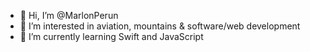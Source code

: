 - 👋 Hi, I’m @MarlonPerun
- 👀 I’m interested in aviation, mountains & software/web development
- 🌱 I’m currently learning Swift and JavaScript

<!---
MarlonPerun/MarlonPerun is a ✨ special ✨ repository because its `README.md` (this file) appears on your GitHub profile.
You can click the Preview link to take a look at your changes.
--->
